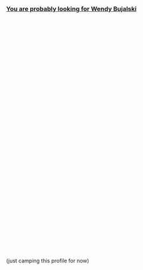 ### [You are probably looking for Wendy Bujalski](https://github.com/wendybujalski)
  \
  \
  \
  \
  \
  \
  \
  \
  \
  \
  \
  \
  \
  \
  \
  \
  \
  \
  \
  \
  \
  \
  \
  \
  \
  \
  \
  \
  \
  \
  \
  \
  \
  \
  \
  \
  \
  \
(just camping this profile for now)
